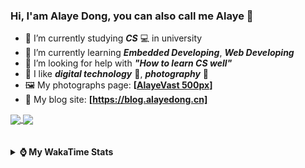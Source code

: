 ### Hi, **I'am Alaye Dong**, you can also call me **Alaye** 👋

- 📖 I’m currently studying ***CS*** 💻 in university
- 🌱 I’m currently learning ***Embedded Developing***, ***Web Developing***
- 🤔 I’m looking for help with ***"How to learn CS well"***
- 🤩 I like ***digital technology*** 📱, ***photography*** 📸
- 🖼️ My photographs page: **[[AlayeVast 500px](https://500px.com.cn/AlayeVast)]**
- 📰 My blog site: **[https://blog.alayedong.cn]**

<!--
[![Alaye's GitHub stats](https://github-readme-stats.vercel.app/api?username=Alaye-Dong&custom_title=Alaye%20Dong`s%20GitHub%20stats&show_icons=true&rank_icon=percentile&theme=transparent&include_all_commits=true&count_private=true)](https://github.com/anuraghazra/github-readme-stats) 
[![Top Langs](https://github-readme-stats.vercel.app/api/top-langs/?username=Alaye-Dong\&layout=compact&theme=transparent)](https://github.com/anuraghazra/github-readme-stats)
-->
<a href="https://github.com/anuraghazra/github-readme-stats">
  <img height=200 align="center" src="https://github-readme-stats.vercel.app/api?username=Alaye-Dong&custom_title=Alaye%20Dong`s%20GitHub%20stats&show_icons=true&rank_icon=percentile&theme=transparent&include_all_commits=true&count_private=true" />
</a>
<a href="https://github.com/anuraghazra/convoychat">
  <img height=200 align="center" src="https://github-readme-stats.vercel.app/api/top-langs/?username=Alaye-Dong&layout=compact&theme=transparent&include_all_commits=true&count_private=true&langs_count=8&card_width=300" />
</a>

<br />
<br />

<div style="display:none"> 
  <img src="https://visitor-badge.laobi.icu/badge?page_id=Alaye-Dong.Alaye-Dong"/>
</div>
<br />

<details>	
  <summary><b> ⌚ My WakaTime Stats </b></summary>

<br />

<!--START_SECTION:waka-->
![Code Time](http://img.shields.io/badge/Code%20Time-528%20hrs%2027%20mins-blue)

![Profile Views](http://img.shields.io/badge/Profile%20Views-0-blue)

![Lines of code](https://img.shields.io/badge/From%20Hello%20World%20I%27ve%20Written-954.5%20thousand%20lines%20of%20code-blue)

**🐱 My GitHub Data** 

> 📦 87.8 kB Used in GitHub's Storage 
 > 
> 🚫 Not Opted to Hire
 > 
> 📜 30 Public Repositories 
 > 
> 🔑 4 Private Repositories 
 > 
**I'm a Night 🦉** 

```text
🌞 Morning                115 commits         ██░░░░░░░░░░░░░░░░░░░░░░░   07.45 % 
🌆 Daytime                476 commits         ████████░░░░░░░░░░░░░░░░░   30.83 % 
🌃 Evening                647 commits         ██████████░░░░░░░░░░░░░░░   41.90 % 
🌙 Night                  306 commits         █████░░░░░░░░░░░░░░░░░░░░   19.82 % 
```
📅 **I'm Most Productive on Monday** 

```text
Monday                   255 commits         ████░░░░░░░░░░░░░░░░░░░░░   16.52 % 
Tuesday                  215 commits         ███░░░░░░░░░░░░░░░░░░░░░░   13.92 % 
Wednesday                204 commits         ███░░░░░░░░░░░░░░░░░░░░░░   13.21 % 
Thursday                 247 commits         ████░░░░░░░░░░░░░░░░░░░░░   16.00 % 
Friday                   220 commits         ████░░░░░░░░░░░░░░░░░░░░░   14.25 % 
Saturday                 162 commits         ███░░░░░░░░░░░░░░░░░░░░░░   10.49 % 
Sunday                   241 commits         ████░░░░░░░░░░░░░░░░░░░░░   15.61 % 
```


📊 **This Week I Spent My Time On** 

```text
💬 Programming Languages: 
Jupyter                  11 hrs 15 mins      ██████████████░░░░░░░░░░░   55.82 % 
Vue.js                   3 hrs 55 mins       █████░░░░░░░░░░░░░░░░░░░░   19.45 % 
PlantUML file            2 hrs 17 mins       ███░░░░░░░░░░░░░░░░░░░░░░   11.36 % 
HTML                     56 mins             █░░░░░░░░░░░░░░░░░░░░░░░░   04.66 % 
YAML                     25 mins             █░░░░░░░░░░░░░░░░░░░░░░░░   02.15 % 

🔥 Editors: 
PyCharm                  11 hrs 51 mins      ███████████████░░░░░░░░░░   58.84 % 
VS Code                  5 hrs 4 mins        ██████░░░░░░░░░░░░░░░░░░░   25.19 % 
IntelliJ IDEA            3 hrs 13 mins       ████░░░░░░░░░░░░░░░░░░░░░   15.97 % 

🐱‍💻 Projects: 
exp4_big_data_screen     11 hrs 12 mins      ██████████████░░░░░░░░░░░   55.63 % 
big-event-frontend       4 hrs 42 mins       ██████░░░░░░░░░░░░░░░░░░░   23.37 % 
courseware-system-springb2 hrs 23 mins       ███░░░░░░░░░░░░░░░░░░░░░░   11.87 % 
RuoYi-Vue-Plus-Agri-Demo 33 mins             █░░░░░░░░░░░░░░░░░░░░░░░░   02.73 % 
Class0507                26 mins             █░░░░░░░░░░░░░░░░░░░░░░░░   02.18 % 
```

**I Mostly Code in Java** 

```text
Java                     6 repos             ████░░░░░░░░░░░░░░░░░░░░░   16.67 % 
TypeScript               6 repos             ████░░░░░░░░░░░░░░░░░░░░░   16.67 % 
HTML                     3 repos             ██░░░░░░░░░░░░░░░░░░░░░░░   08.33 % 
Python                   3 repos             ██░░░░░░░░░░░░░░░░░░░░░░░   08.33 % 
JavaScript               3 repos             ██░░░░░░░░░░░░░░░░░░░░░░░   08.33 % 
```



**Timeline**

![Lines of Code chart](https://raw.githubusercontent.com/Alaye-Dong/Alaye-Dong/main/assets/bar_graph.png)


 Last Updated on 07/06/2025 18:48:08 UTC
<!--END_SECTION:waka-->

</details>
